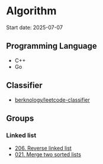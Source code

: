 # Algorithm

Start date: 2025-07-07

## Programming Language
- C++
- Go

## Classifier
- [berknology/leetcode-classifier](https://github.com/berknology/leetcode-classifier?tab=readme-ov-file#linked-list)

## Groups
### Linked list
- [206. Reverse linked list](https://leetcode.com/problems/reverse-linked-list/description/)
- [021. Merge two sorted lists](https://leetcode.com/problems/merge-two-sorted-lists/description/)

